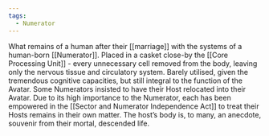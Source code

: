 ```yaml
---
tags:
  - Numerator
---
```

What remains of a human after their [[marriage]] with the systems of a human-born [[Numerator]].
Placed in a casket close-by the [[Core Processing Unit]] - every unnecessary cell removed from the body, leaving only the nervous tissue and circulatory system.
Barely utilised, given the tremendous cognitive capacities, but still integral to the function of the Avatar. Some Numerators insisted to have their Host relocated into their Avatar. 
Due to its high importance to the Numerator, each has been empowered in the [[Sector and Numerator Independence Act]] to treat their Hosts remains in their own matter. 
The host’s body is, to many, an anecdote, souvenir from their mortal, descended life. 
